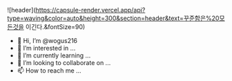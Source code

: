 ![header](https://capsule-render.vercel.app/api?type=waving&color=auto&height=300&section=header&text=꾸준함은%20모든것을 이긴다.&fontSize=90)


- 👋 Hi, I’m @wogus216
- 👀 I’m interested in ...
- 🌱 I’m currently learning ...
- 💞️ I’m looking to collaborate on ...
- 📫 How to reach me ...

<!---
wogus216/wogus216 is a ✨ special ✨ repository because its `README.md` (this file) appears on your GitHub profile.
You can click the Preview link to take a look at your changes.
--->
